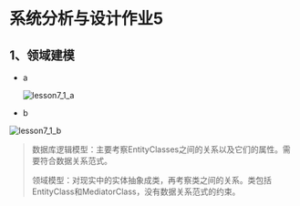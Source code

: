 # 系统分析与设计作业5



## 1、领域建模

* a

  ![lesson7_1_a](https:\\starthemoon.github.io\images\lesson7_1_a.png)

* b


![lesson7_1_b](https:\\starthemoon.github.io\images\lesson7_1_b.png)

> 数据库逻辑模型：主要考察EntityClasses之间的关系以及它们的属性。需要符合数据关系范式。
>
> 领域模型：对现实中的实体抽象成类，再考察类之间的关系。类包括EntityClass和MediatorClass，没有数据关系范式的约束。

